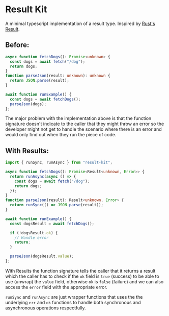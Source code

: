 # Result Kit

A minimal typescript implementation of a result type. Inspired by [Rust's Result](https://doc.rust-lang.org/book/ch09-02-recoverable-errors-with-result.html "Rust Result").

## Before:

```ts
async function fetchDogs(): Promise<unknown> {
  const dogs = await fetch("/dog");
  return dogs;
}
function parseJson(result: unknown): unknown {
  return JSON.parse(result);
}

await function runExample() {
  const dogs = await fetchDogs();
  parseJson(dogs);
};
```

The major problem with the implementation above is that the function signature doesn't indicate to the caller that they might throw an error so the developer might not get to handle the scenario where there is an error and would only find out when they run the piece of code.

## With Results:

```ts
import { runSync, runAsync } from "result-kit";

async function fetchDogs(): Promise<Result<unknown, Error>> {
  return runAsync(async () => {
    const dogs = await fetch("/dog");
    return dogs;
  });
}
function parseJson(result): Result<unknown, Error> {
  return runSync(() => JSON.parse(result));
}

await function runExample() {
  const dogsResult = await fetchDogs();

  if (!dogsResult.ok) {
    // Handle error
    return;
  }

  parseJson(dogsResult.value);
};
```

With Results the function signature tells the caller that it returns a result which the caller has to check if the `ok` field is `true` (success) to be able to use (unwrap) the `value` field, otherwise `ok` is `false` (failure) and we can also access the `error` field with the appropriate error.

`runSync` and `runAsync` are just wrapper functions that uses the the underlying `err` and `ok` functions to handle both synchronous and asynchronous operations respectfully.
